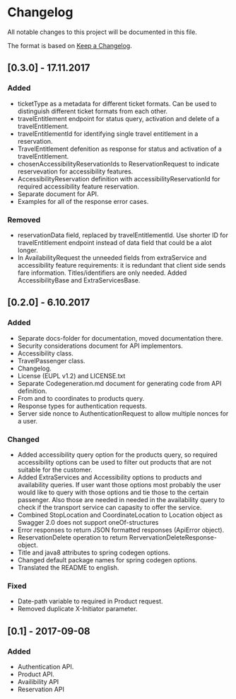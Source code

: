 # Changelog
All notable changes to this project will be documented in this file.

The format is based on [Keep a Changelog](http://keepachangelog.com/en/1.0.0/).

## [0.3.0] - 17.11.2017
### Added
- ticketType as a metadata for different ticket formats. Can be used to distinguish
  different ticket formats from each other.
- travelEntitlement endpoint for status query, activation and delete of a travelEntitlement.
- travelEntitlementId for identifying single travel entitlement in a reservation.
- TravelEntitlement defenition as response for status and activation of a travelEntitlement.
- chosenAccessibilityReservationIds to ReservationRequest to indicate reservevation
  for accessibility features.
- AccessibilityReservation definition with accessibilityReservationId for
  required accessibility feature reservation.
- Separate document for API.
- Examples for all of the response error cases.

### Removed
- reservationData field, replaced by travelEntitlementId. Use shorter ID for
  travelEntitlement endpoint instead of data field that could be a alot longer.  
- In AvailabilityRequest the unneeded fields from extraService and accessibility feature
  requirements: it is redundant that client side sends fare information. Titles/identifiers
  are only needed. Added AccessibilityBase and ExtraServicesBase.

## [0.2.0] - 6.10.2017
### Added
- Separate docs-folder for documentation, moved documentation there.
- Security considerations document for API implementors.
- Accessibility class.
- TravelPassenger class.
- Changelog.
- License (EUPL v1.2) and LICENSE.txt
- Separate Codegeneration.md document for generating code from API definition. 
- From and to coordinates to products query.
- Response types for authentication requests.
- Server side nonce to AuthenticationRequest to allow multiple nonces for a user. 


### Changed
- Added accessibility query option for the products query, so required accessibility
  options can be used to filter out products that are not suitable for the
  customer.
- Added ExtraServices and Accessibility options to products and availability
  queries. If user want those options most probably the user would like
  to query with those options and tie those to the certain passenger.
  Also those are needed in needed in the availability query to check if
  the transport service can capasity to offer the service.   
- Combined StopLocation and CoordinateLocation to Location object as Swagger 2.0
  does not support oneOf-structures
- Error responses to return JSON formatted responses (ApiError object).
- ReservationDelete operation to return RervervationDeleteResponse-object.
- Title and java8 attributes to spring codegen options.
- Changed default package names for spring codegen options.
- Translated the README to english.

### Fixed
- Date-path variable to required in Product request.
- Removed duplicate X-Initiator parameter.

## [0.1] - 2017-09-08
### Added
- Authentication API.
- Product API.
- Availibility API
- Reservation API
